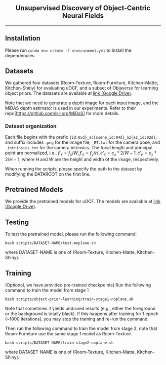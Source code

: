 <h2 align="center">
  <b>Unsupervised Discovery of Object-Centric Neural Fields</b>
</h2>

---

## Installation
Please run `conda env create -f environment.yml` to install the dependencies.

## Datasets
We gathered four datasets (Room-Texture, Room-Furniture, Kitchen-Matte, Kitchen-Shiny) for evaluating uOCF, and a subset of Objaverse for learning object priors. The datasets are available at [link (Google Drive)](https://drive.google.com/drive/folders/1OCxKQZTsOwls7lFjdNdXAedeXkUHKqJO?usp=sharing).

Note that we need to generate a depth image for each input image, and the MiDAS depth estimator is used in our experiments. Refer to their repo[https://github.com/isl-org/MiDaS] for more details.

### Dataset organization

Each file begins with the prefix `{id:05d}_sc{scene_id:04d}_az{az_id:02d}`, and suffix includes `.png` for the image file, `_RT.txt` for the camera pose, and `_intrinsics.txt` for the camera intrinsics. The focal length and principal point are normalized, i.e., $f'_x = f_x / W, f'_y = f_y / H, c'_x = c_x * 2 / W - 1, c'_y = c_y * 2 / H - 1$, where $H$ and $W$ are the height and width of the image, respectively.

When running the scripts, please specify the path to the dataset by modifying the DATAROOT on the first line.

## Pretrained Models
We provide the pretrained models for uOCF. The models are available at [link (Google Drive)](https://drive.google.com/file/d/10fTKsUYy0poIexuRwZF2uHWlogz7vkSp/view?usp=sharing).

## Testing
To test the pretrained model, please run the following command:
```
bash scripts/DATASET-NAME/test-noplane.sh
```
where DATASET-NAME is one of (Room-Texture, Kitchen-Matte, Kitchen-Shiny).

## Training
(Optional, we have provided pre-trained checkpoints) Run the following command to train the model from stage 1
```
bash scripts/object-prior-learning/train-stage1-noplane.sh
```

Note that sometimes it yields undisired results (e.g., either the foreground or the background is totally black). If this happens after training for 1 epoch (~1000 iterations), you may stop the training and re-run the command.

Then run the following command to train the model from stage 2, note that Room-Furniture use the same stage 1 model as Room-Texture.
```
bash scripts/DATASET-NAME/train-stage2-noplane.sh
```
where DATASET-NAME is one of (Room-Texture, Kitchen-Matte, Kitchen-Shiny).




